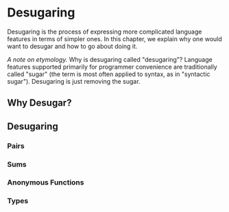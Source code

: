 # Desugaring

Desugaring is the process of expressing more complicated language features in terms of simpler ones. In this chapter, we explain why one would want to desugar and how to go about doing it.

*A note on etymology.* Why is desugaring called "desugaring"? Language features supported primarily for programmer convenience are traditionally called "sugar" (the term is most often applied to syntax, as in "syntactic sugar"). Desugaring is just removing the sugar. 

## Why Desugar?

## Desugaring

### Pairs

### Sums

### Anonymous Functions

### Types

